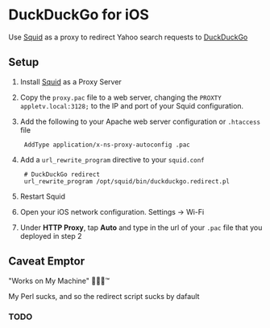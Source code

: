 # DuckDuckGo for iOS

Use [Squid](http://www.squid-cache.org/) as a proxy to redirect Yahoo search requests to [DuckDuckGo](http://duckduckgo.com)

## Setup

1. Install [Squid](http://www.squid-cache.org/) as a Proxy Server
2. Copy the `proxy.pac` file to a web server, changing the `PROXTY appletv.local:3128;` to the IP and port of your Squid configuration.
3. Add the following to your Apache web server configuration or `.htaccess` file

		AddType application/x-ns-proxy-autoconfig .pac
		
4. Add a `url_rewrite_program` directive to your `squid.conf`

		# DuckDuckGo redirect
		url_rewrite_program /opt/squid/bin/duckduckgo.redirect.pl
		
5. Restart Squid
6. Open your iOS network configuration. Settings -> Wi-Fi
7. Under **HTTP Proxy**, tap **Auto** and type in the url of your `.pac` file that you deployed in step 2

## Caveat Emptor

"Works on My Machine" ™

My Perl sucks, and so the redirect script sucks by dafault

### TODO



